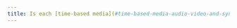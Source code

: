 ```yaml
---
title: Is each [time-based media](#time-based-media-audio-video-and-synchronised) and [non-time-based media](#media-non-temporal) [compatible with assistive technologies](#compatible-with-assistive-technologies) (excluding special cases)?
---
```

